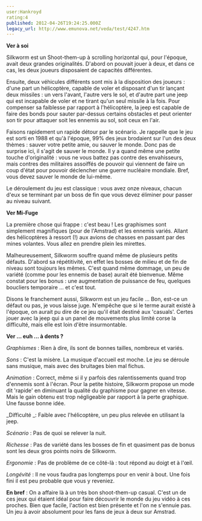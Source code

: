 ```yaml
---
user:Hankroyd
rating:4
published: 2012-04-26T19:24:25.000Z
legacy_url: http://www.emunova.net/veda/test/4247.htm
---
```

**Ver à soi**  

  

Silkworm est un Shoot-them-up à scrolling horizontal qui, pour l'époque, avait deux grandes originalités. D'abord on pouvait jouer à deux, et dans ce cas, les deux joueurs disposaient de capacités différentes.  

Ensuite, deux véhicules différents sont mis à la disposition des joueurs : d'une part un hélicoptère, capable de voler et disposant d'un tir lançant deux missiles : un vers l'avant, l'autre vers le sol, et d'autre part une jeep qui est incapable de voler et ne tirant qu'un seul missile à la fois. Pour compenser sa faiblesse par rapport à l'hélicoptère, la jeep est capable de faire des bonds pour sauter par-dessus certains obstacles et peut orienter son tir pour attaquer soit les ennemis au sol, soit ceux en l'air.  

  

Faisons rapidement un rapide détour par le scénario. Je rappelle que le jeu est sorti en 1988 et qu'à l'époque, 99% des jeux brodaient sur l'un des deux thèmes : sauver votre petite amie, ou sauver le monde. Donc pas de surprise ici, il s'agit de sauver le monde. Il y a quand même une petite touche d'originalité : vous ne vous battez pas contre des envahisseurs, mais contres des militaires assoiffés de pouvoir qui viennent de faire un coup d'état pour pouvoir déclencher une guerre nucléaire mondiale. Bref, vous devez sauver le monde de lui-même.  

  

Le déroulement du jeu est classique : vous avez onze niveaux, chacun d'eux se terminant par un boss de fin que vous devez éliminer pour passer au niveau suivant.  

  

  

**Ver Mi-Fuge**  

  

La première chose qui frappe : c'est beau ! Les graphismes sont simplement magnifiques (pour de l'Amstrad) et les ennemis variés. Allant des hélicoptères à ressort (!) aux avions de chasses en passant par des mines volantes. Vous allez en prendre plein les mirettes.  

Malheureusement, Silkworm souffre quand même de plusieurs petits défauts. D'abord sa répétitivité, en effet les bosses de milieu et de fin de niveau sont toujours les mêmes. C'est quand même dommage, un peu de variété (comme pour les ennemis de base) aurait été bienvenue. Même constat pour les bonus : une augmentation de puissance de feu, quelques boucliers temporaire ... et c'est tout.  

Disons le franchement aussi, Silkworm est un jeu facile ... Bon, est-ce un défaut ou pas, je vous laisse juge. N'empêche que si le terme aurait existé à l'époque, on aurait pu dire de ce jeu qu'il était destiné aux 'casuals'. Certes jouer avec la jeep qui a un panel de mouvements plus limité corse la difficulté, mais elle est loin d'être insurmontable.  

  

  

**Ver ... euh ... à dents ?**  

  

_Graphismes_ : Rien à dire, ils sont de bonnes tailles, nombreux et variés.  

  

_Sons_ : C'est la misère. La musique d'accueil est moche. Le jeu se déroule sans musique, mais avec des bruitages bien mal fichus.  

  

_Animation_ : Correct, même si il y parfois des ralentissements quand trop d'ennemis sont à l'écran. Pour la petite histoire, Silkworm propose un mode dit 'rapide' en diminuant la qualité du graphisme pour gagner en vitesse. Mais le gain obtenu est trop négligeable par rapport à la perte graphique. Une fausse bonne idée.  

  

_Difficulté _: Faible avec l'hélicoptère, un peu plus relevée en utilisant la jeep.  

  

_Scénario_ : Pas de quoi se relever la nuit.  

  

_Richesse_ : Pas de variété dans les bosses de fin et quasiment pas de bonus sont les deux gros points noirs de Silkworm.  

  

_Ergonomie_ : Pas de problème de ce côté-là : tout répond au doigt et à l'œil.  

  

_Longévité_ : Il ne vous faudra pas longtemps pour en venir à bout. Une fois fini il est peu probable que vous y reveniez.  

  

**En bref** : On a affaire là à un très bon shoot-them-up casual. C'est un de ces jeux qui étaient idéal pour faire découvrir le monde du jeu vidéo à ces proches. Bien que facile, l'action est bien présente et l'on ne s'ennuie pas. Un jeu à avoir absolument pour les fans de jeux à deux sur Amstrad.